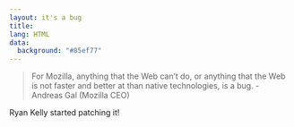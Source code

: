 ```yaml
---
layout: it's a bug
title:
lang: HTML
data:
  background: "#85ef77"
---
```


> For Mozilla, anything that the Web can’t do, or anything that the Web is not faster and better at than native technologies, is a bug. - Andreas Gal (Mozilla CEO)

 Ryan Kelly started patching it!
